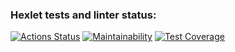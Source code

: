 ### Hexlet tests and linter status:
[![Actions Status](https://github.com/NikitaBy/php-project-lvl2/workflows/hexlet-check/badge.svg)](https://github.com/NikitaBy/php-project-lvl2/actions)
[![Maintainability](https://api.codeclimate.com/v1/badges/a99a88d28ad37a79dbf6/maintainability)](https://codeclimate.com/github/codeclimate/codeclimate/maintainability)
[![Test Coverage](https://api.codeclimate.com/v1/badges/a99a88d28ad37a79dbf6/test_coverage)](https://codeclimate.com/github/codeclimate/codeclimate/test_coverage)
